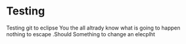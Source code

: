 # Testing
Testing git to eclipse
You the all altrady know what is going to happen nothing to escape
.Should Something  to change an elecplht
